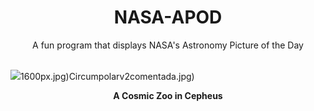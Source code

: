 <div align="center">
  <h1>
    NASA-APOD
  </h1>
</div>
  
<div align="center">
  A fun program that displays NASA's Astronomy Picture of the Day
</div>

<br>

![](https://apod.nasa.gov/apod/image/2308/ElephantTrunkBatSquidSeahorse.jpg)1600px.jpg)Circumpolarv2comentada.jpg)

<p align = "center">
  <b>A Cosmic Zoo in Cepheus</b>
</p>
